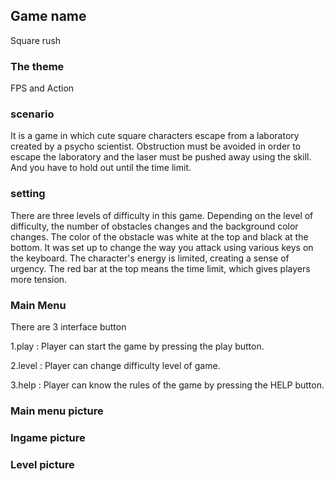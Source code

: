 ## Game name

 Square rush

### The theme

FPS and Action



### scenario

 It is a game in which cute square characters escape from a laboratory created by a psycho scientist.
Obstruction must be avoided in order to escape the laboratory and the laser must be pushed away using the skill. And you have to hold out until the time limit.



### setting

There are three levels of difficulty in this game.
Depending on the level of difficulty, the number of obstacles changes and the background color changes.
The color of the obstacle was white at the top and black at the bottom.
It was set up to change the way you attack using various keys on the keyboard.
The character's energy is limited, creating a sense of urgency.
The red bar at the top means the time limit, which gives players more tension.



### Main Menu

There are 3 interface button

1.play  : Player can start the game by pressing the play button.

2.level : Player can change difficulty level of game.

3.help : Player can know the rules of the game by pressing the HELP button.



### Main menu picture






### Ingame picture

















### Level picture


